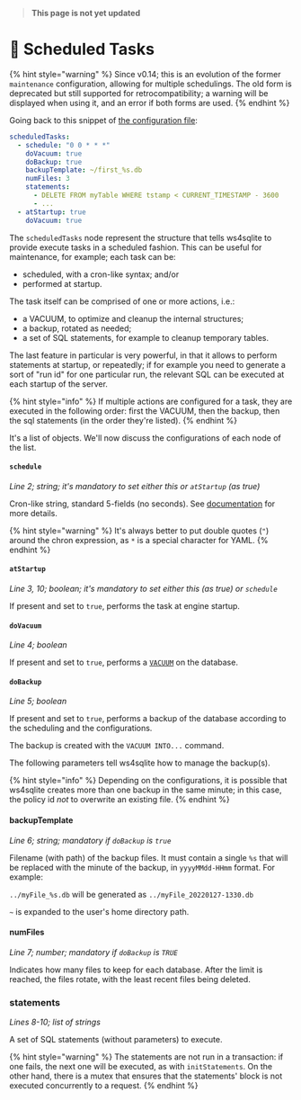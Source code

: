 > **This page is not yet updated**

# 🔨 Scheduled Tasks

{% hint style="warning" %}
Since v0.14; this is an evolution of the former `maintenance` configuration, allowing for multiple schedulings. The old
form is deprecated but still supported for retrocompatibility; a warning will be displayed when using it, and an error
if both forms are used.
{% endhint %}

Going back to this snippet of [the configuration file](configuration-file.md):

```yaml
scheduledTasks:
  - schedule: "0 0 * * *"
    doVacuum: true
    doBackup: true
    backupTemplate: ~/first_%s.db
    numFiles: 3
    statements:
      - DELETE FROM myTable WHERE tstamp < CURRENT_TIMESTAMP - 3600
      - ... 
  - atStartup: true
    doVacuum: true
```

The `scheduledTasks` node represent the structure that tells ws4sqlite to provide execute tasks in a scheduled fashion.
This can be useful for maintenance, for example; each task can be:

- scheduled, with a cron-like syntax; and/or
- performed at startup.

The task itself can be comprised of one or more actions, i.e.:

- a VACUUM, to optimize and cleanup the internal structures;
- a backup, rotated as needed;
- a set of SQL statements, for example to cleanup temporary tables.

The last feature in particular is very powerful, in that it allows to perform statements at startup, or repeatedly; if
for example you need to generate a sort of "run id" for one particular run, the relevant SQL can be executed at each
startup of the server.

{% hint style="info" %}
If multiple actions are configured for a task, they are executed in the following order: first the VACUUM, then the 
backup, then the sql statements (in the order they're listed).
{% endhint %}

It's a list of objects. We'll now discuss the configurations of each node of the list.

#### `schedule`

_Line 2; string; it's mandatory to set either this or `atStartup` (as true)_

Cron-like string, standard 5-fields (no seconds). 
See [documentation](https://www.adminschoice.com/crontab-quick-reference) for more details.

{% hint style="warning" %}
It's always better to put double quotes (`"`) around the chron expression, as `*` is a special character for YAML.
{% endhint %}

#### `atStartup`

_Line 3, 10; boolean; it's mandatory to set either this (as true) or `schedule`_

If present and set to `true`, performs the task at engine startup.

#### `doVacuum`

_Line 4; boolean_

If present and set to `true`, performs a [`VACUUM`](https://www.sqlite.org/lang\_vacuum.html) on the database.

#### `doBackup`

_Line 5; boolean_

If present and set to `true`, performs a backup of the database according to the scheduling and the configurations.

The backup is created with the `VACUUM INTO...` command.

The following parameters tell ws4sqlite how to manage the backup(s).

{% hint style="info" %}
Depending on the configurations, it is possible that ws4sqlite creates more than one backup in the same minute; in this
case, the policy id _not_ to overwrite an existing file.
{% endhint %}

#### backupTemplate

_Line 6; string; mandatory if `doBackup` is `true`_

Filename (with path) of the backup files. It must contain a single `%s` that will be replaced with the minute of the 
backup, in `yyyyMMdd-HHmm` format. For example:

`../myFile_%s.db` will be generated as `../myFile_20220127-1330.db`

`~` is expanded to the user's home directory path.

#### numFiles

_Line 7; number; mandatory if `doBackup` is `TRUE`_

Indicates how many files to keep for each database. After the limit is reached, the files rotate, with the least 
recent files being deleted.

### statements

_Lines 8-10; list of strings_

A set of SQL statements (without parameters) to execute. 

{% hint style="warning" %}
The statements are not run in a transaction: if one fails, the next one will be executed, as with `initStatements`. On
the other hand, there is a mutex that ensures that the statements' block is not executed concurrently to a request.
{% endhint %}

